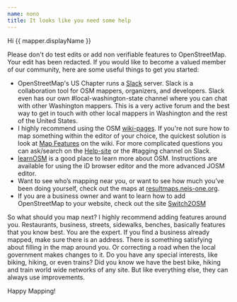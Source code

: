 ```yaml
---
name: nono
title: It looks like you need some help
---
```


Hi {{ mapper.displayName }}

Please don't do test edits or add non verifiable features to OpenStreetMap. Your edit has been redacted. If you would like to become a valued member of our community,
here are some useful things to get you started:

* OpenStreetMap's US Chapter runs a [Slack](https://slack.openstreetmap.us/) server.  Slack is a collaboration tool for OSM mappers, organizers, and developers.  Slack even has our own #local-washington-state channel where you can chat with other Washington mappers. This is a very active forum and the best way to get in touch with other local mappers in Washington and the rest of the United States.
* I highly recommend using the OSM [wiki-pages](https://wiki.openstreetmap.org/). If you're not sure how to map something within the editor of your choice, the quickest solution is look at [Map Features](https://wiki.openstreetmap.org/wiki/Map_Features) on the wiki. For more complicated questions you can ask/search on the [Help-site](https://help.openstreetmap.org/) or the #tagging channel on Slack.
* [learnOSM](https://learnosm.org) is a good place to learn more about OSM. Instructions are available for using the iD browser editor and the more advanced JOSM editor.
* Want to see who’s mapping near you, or want to see how much you’ve been doing yourself, check out the maps at [resultmaps.neis-one.org](https://resultmaps.neis-one.org/).
* If you are a business owner and want to learn how to add OpenStreetMap to your website, check out the site [Switch2OSM](https://switch2osm.org/)

So what should you map next? I highly recommend adding features around you. Restaurants, business, streets, sidewalks, benches, basically features that you know best. You are the expert. If you find a business already mapped, make sure there is an address. There is something satisfying about filling in the map around you. Or correcting a road when the local government makes changes to it. Do you have any special interests, like biking, hiking, or even trains? Did you know we have the best bike, hiking and train world wide networks of any site. But like everything else, they can always use improvements.

Happy Mapping!

